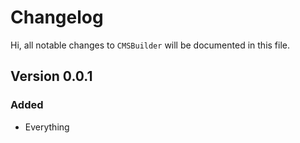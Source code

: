 # Changelog

Hi, all notable changes to `CMSBuilder` will be documented in this file.

## Version 0.0.1

### Added
- Everything
